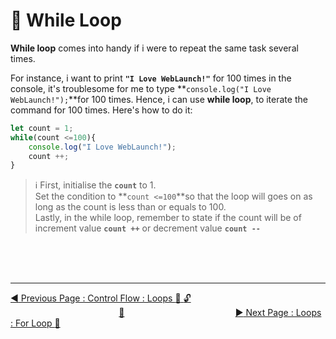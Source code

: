 # :key: While Loop

**While loop** comes into handy if i were to repeat the same task several times.

For instance, i want to print **`"I Love WebLaunch!"`** for 100 times in the console, it's troublesome for me to type **`console.log("I Love WebLaunch!");`**for 100 times. Hence, i can use **while loop**, to iterate the command for 100 times. Here's how to do it:

```javascript
let count = 1;
while(count <=100){
    console.log("I Love WebLaunch!");
    count ++;
}
```

>   :information_source:    First, initialise the **`count`** to 1. <br>    Set the condition to **`count <=100`**so that the loop will goes on as long as the count is less than or equals to 100. <br> Lastly, in the while loop, remember to state if the count will be of increment value **`count ++`** or decrement value **`count --`**

<br><br><br>
<hr>

[:arrow_backward: Previous Page : Control Flow : Loops :triangular_flag_on_post: :unlock:](../loops/README.md)  &nbsp;&nbsp;&nbsp;&nbsp;&nbsp;&nbsp;&nbsp;&nbsp;&nbsp;&nbsp;&nbsp;&nbsp;&nbsp;&nbsp;&nbsp;&nbsp;&nbsp;&nbsp;&nbsp;&nbsp;&nbsp;&nbsp;&nbsp;&nbsp;&nbsp;&nbsp;&nbsp;&nbsp;&nbsp;&nbsp;&nbsp;&nbsp;&nbsp;&nbsp;&nbsp;&nbsp;&nbsp;&nbsp;&nbsp;&nbsp;&nbsp;&nbsp;&nbsp;&nbsp;[:house_with_garden:](../../README.md)&nbsp;&nbsp;&nbsp;&nbsp;&nbsp;&nbsp;&nbsp;&nbsp;&nbsp;&nbsp;&nbsp;&nbsp;&nbsp;&nbsp;&nbsp;&nbsp;&nbsp;&nbsp;&nbsp;&nbsp;&nbsp;&nbsp;&nbsp;&nbsp;&nbsp;&nbsp;&nbsp;&nbsp;&nbsp;&nbsp;&nbsp;&nbsp;&nbsp;&nbsp;&nbsp;&nbsp;&nbsp;&nbsp;&nbsp;&nbsp;&nbsp;&nbsp;&nbsp;&nbsp;    [:arrow_forward: Next Page : Loops : For Loop :key: ](for-loop.md)